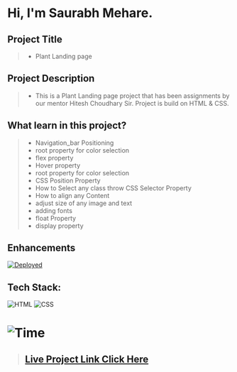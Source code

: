 #  **Hi, I'm Saurabh Mehare.**

## Project Title

> - Plant Landing page

## Project Description

> - This is a Plant Landing page project that has been assignments by our mentor Hitesh Choudhary Sir. Project is build on HTML & CSS.


## What learn in this project?
> - Navigation_bar Positioning
> - root property for color selection
> - flex property
> - Hover property 
> - root property for color selection
> - CSS Position Property
> - How to Select any class throw CSS   Selector Property
> - How to align any Content 
> - adjust size of any image and text
> - adding fonts 
> - float Property 
> - display property 


## Enhancements

[![Deployed](https://img.shields.io/badge/Deployed-Yes-green)](https://shopify-alpha-iota.vercel.app/)

## Tech Stack:

![HTML](https://img.shields.io/badge/html-3670A0?style=for-the-badge&logo=html5&logoColor=white)
![CSS](https://img.shields.io/badge/css-03103C?style=for-the-badge&logo=css3&logoColor=white)


# ![Time](https://img.shields.io/badge/Time%20Taken-3hrs-green)



>## **[Live Project Link Click Here ](https://project-6-monstera.netlify.app)**



